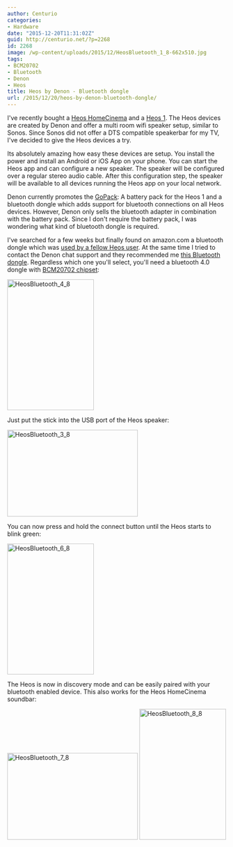```yaml
---
author: Centurio
categories:
- Hardware
date: "2015-12-20T11:31:02Z"
guid: http://centurio.net/?p=2268
id: 2268
image: /wp-content/uploads/2015/12/HeosBluetooth_1_8-662x510.jpg
tags:
- BCM20702
- Bluetooth
- Denon
- Heos
title: Heos by Denon - Bluetooth dongle
url: /2015/12/20/heos-by-denon-bluetooth-dongle/
---
```

I've recently bought a [Heos HomeCinema](http://www.amazon.de/gp/product/B0113XC3D4) and a [Heos 1](http://www.amazon.de/gp/product/B00Y2AAFAE). The Heos devices are created by Denon and offer a multi room wifi speaker setup, similar to Sonos. Since Sonos did not offer a DTS compatible speakerbar for my TV, I've decided to give the Heos devices a try.

Its absolutely amazing how easy these devices are setup. You install the power and install an Android or iOS App on your phone. You can start the Heos app and can configure a new speaker. The speaker will be configured over a regular stereo audio cable. After this configuration step, the speaker will be available to all devices running the Heos app on your local network.

Denon currently promotes the [GoPack](http://www.amazon.de/gp/product/B00VY91USW): A battery pack for the Heos 1 and a bluetooth dongle which adds support for bluetooth connections on all Heos devices. However, Denon only sells the bluetooth adapter in combination with the battery pack. Since I don't require the battery pack, I was wondering what kind of bluetooth dongle is required.

I've searched for a few weeks but finally found on amazon.com a bluetooth dongle which was [used by a fellow Heos user](http://www.amazon.co.uk/product-reviews/B010NISKFK/ref=cm_cr_dp_synop?ie=UTF8&showViewpoints=0&sortBy=bySubmissionDateDescending#R3KC3A968KG0ZY). At the same time I tried to contact the Denon chat support and they recommended me [this Bluetooth dongle](http://www.amazon.com/Plugable-Bluetooth-Adapter-Raspberry-Compatible/dp/B009ZIILLI/ref=sr_1_1?ie=UTF8&qid=1447345075&sr=8-1-spons&keywords=plugable+usb+4.0&psc=1). Regardless which one you'll select, you'll need a bluetooth 4.0 dongle with [BCM20702 chipset](http://www.amazon.de/gp/product/B007MKMJGO):

<a href="http://centurio.net/2015/12/20/heos-by-denon-bluetooth-dongle/heosbluetooth_4_8/" rel="attachment wp-att-2272"><img loading="lazy" class="aligncenter size-medium wp-image-2272" src="http://centurio.net/wp-content/uploads/2015/12/HeosBluetooth_4_8-199x300.jpg" alt="HeosBluetooth_4_8" width="199" height="300" srcset="https://centurio.net/wp-content/uploads/2015/12/HeosBluetooth_4_8-199x300.jpg 199w, https://centurio.net/wp-content/uploads/2015/12/HeosBluetooth_4_8.jpg 662w" sizes="(max-width: 199px) 100vw, 199px" /></a>

Just put the stick into the USB port of the Heos speaker:

<a href="http://centurio.net/2015/12/20/heos-by-denon-bluetooth-dongle/heosbluetooth_3_8/" rel="attachment wp-att-2271"><img loading="lazy" class="aligncenter size-medium wp-image-2271" src="http://centurio.net/wp-content/uploads/2015/12/HeosBluetooth_3_8-300x199.jpg" alt="HeosBluetooth_3_8" width="300" height="199" srcset="https://centurio.net/wp-content/uploads/2015/12/HeosBluetooth_3_8-300x199.jpg 300w, https://centurio.net/wp-content/uploads/2015/12/HeosBluetooth_3_8-768x508.jpg 768w, https://centurio.net/wp-content/uploads/2015/12/HeosBluetooth_3_8.jpg 1000w" sizes="(max-width: 300px) 100vw, 300px" /></a>

You can now press and hold the connect button until the Heos starts to blink green:

<a href="http://centurio.net/2015/12/20/heos-by-denon-bluetooth-dongle/heosbluetooth_6_8/" rel="attachment wp-att-2274"><img loading="lazy" class="aligncenter size-medium wp-image-2274" src="http://centurio.net/wp-content/uploads/2015/12/HeosBluetooth_6_8-199x300.jpg" alt="HeosBluetooth_6_8" width="199" height="300" srcset="https://centurio.net/wp-content/uploads/2015/12/HeosBluetooth_6_8-199x300.jpg 199w, https://centurio.net/wp-content/uploads/2015/12/HeosBluetooth_6_8.jpg 662w" sizes="(max-width: 199px) 100vw, 199px" /></a>

The Heos is now in discovery mode and can be easily paired with your bluetooth enabled device. This also works for the Heos HomeCinema soundbar:

<a href="http://centurio.net/2015/12/20/heos-by-denon-bluetooth-dongle/heosbluetooth_7_8/" rel="attachment wp-att-2275"><img loading="lazy" class="aligncenter size-medium wp-image-2275" src="http://centurio.net/wp-content/uploads/2015/12/HeosBluetooth_7_8-300x199.jpg" alt="HeosBluetooth_7_8" width="300" height="199" srcset="https://centurio.net/wp-content/uploads/2015/12/HeosBluetooth_7_8-300x199.jpg 300w, https://centurio.net/wp-content/uploads/2015/12/HeosBluetooth_7_8-768x508.jpg 768w, https://centurio.net/wp-content/uploads/2015/12/HeosBluetooth_7_8.jpg 1000w" sizes="(max-width: 300px) 100vw, 300px" /></a> <a href="http://centurio.net/2015/12/20/heos-by-denon-bluetooth-dongle/heosbluetooth_8_8/" rel="attachment wp-att-2276"><img loading="lazy" class="aligncenter size-medium wp-image-2276" src="http://centurio.net/wp-content/uploads/2015/12/HeosBluetooth_8_8-199x300.jpg" alt="HeosBluetooth_8_8" width="199" height="300" srcset="https://centurio.net/wp-content/uploads/2015/12/HeosBluetooth_8_8-199x300.jpg 199w, https://centurio.net/wp-content/uploads/2015/12/HeosBluetooth_8_8.jpg 662w" sizes="(max-width: 199px) 100vw, 199px" /></a>